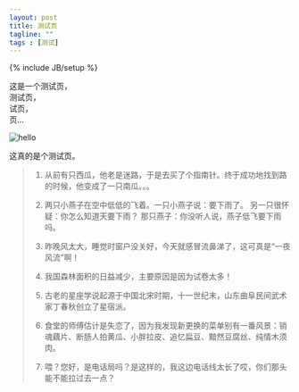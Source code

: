 ```yaml
---
layout: post
title: 测试页
tagline: ""
tags : [测试]
---
```

{% include JB/setup %}

这是一个测试页，  
测试页，  
试页，  
页...

![hello](http://is.gd/gp_manxisuo_001 "hello")

<!-- more -->

这真的是个测试页。

> 1. 从前有只西瓜，他老是迷路，于是去买了个指南针。终于成功地找到路的时候，他变成了一只南瓜。。。
>
> 2. 两只小燕子在空中低低的飞着。一只小燕子说：要下雨了。
> 另一只很怀疑：你怎么知道天要下雨？
> 那只燕子：你没听人说，燕子低飞要下雨吗。
>
> 3. 昨晚风太大，睡觉时窗户没关好，今天就感冒流鼻涕了，这可真是“一夜风流”啊！
>
> 4. 我国森林面积的日益减少，主要原因是因为试卷太多！
>
> 5. 古老的星座学说起源于中国北宋时期，十一世纪末，山东曲阜民间武术家丁春秋创立了星宿派。
>
> 6. 食堂的师傅估计是失恋了，因为我发现新更换的菜单别有一番风景：销魂藕片、断肠人拍黄瓜、小胖拉皮、追忆扁豆、黯然豆腐丝、纯情木须肉。
>
> 7. 喂？您好，是电话局吗？是这样的，我这边电话线太长了哎，你们那头能不能拉过去一点？
